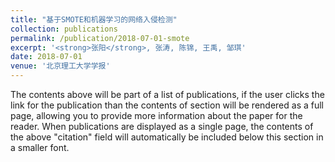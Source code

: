 ```yaml
---
title: "基于SMOTE和机器学习的网络入侵检测"
collection: publications
permalink: /publication/2018-07-01-smote
excerpt: '<strong>张阳</strong>, 张涛, 陈锦, 王禹, 邹琪'
date: 2018-07-01
venue: '北京理工大学学报'
---
```


The contents above will be part of a list of publications, if the user clicks the link for the publication than the contents of section will be rendered as a full page, allowing you to provide more information about the paper for the reader. When publications are displayed as a single page, the contents of the above "citation" field will automatically be included below this section in a smaller font.
